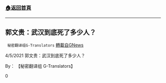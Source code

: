 ###  [:house:返回首頁](https://github.com/ourhimalayas/txt)
---

## 郭文贵：武汉到底死了多少人？
` 秘密翻译组G-Translators` [轉載自GNews](https://gnews.org/zh-hans/1093262/)

4/5/2021 郭文贵：武汉到底死了多少人？

By： 【秘密翻译组 G-Translators】



0
